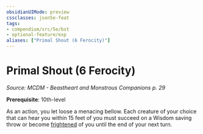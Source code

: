 ```yaml
---
obsidianUIMode: preview
cssclasses: json5e-feat
tags:
- compendium/src/5e/bst
- optional-feature/exp
aliases: ["Primal Shout (6 Ferocity)"]
---
```

# Primal Shout (6 Ferocity)
*Source: MCDM - Beastheart and Monstrous Companions p. 29*  

**Prerequisite**: 10th-level

As an action, you let loose a menacing bellow. Each creature of your choice that can hear you within 15 feet of you must succeed on a Wisdom saving throw or become [frightened](2-Mechanics/CLI/rules/conditions.md#frightened) of you until the end of your next turn.